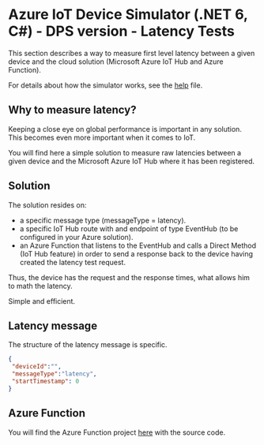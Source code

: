 ﻿# Azure IoT Device Simulator (.NET 6, C#) - DPS version - Latency Tests


This section describes a way to measure first level latency between a given device and the cloud solution (Microsoft Azure IoT Hub and Azure Function).

For details about how the simulator works, see the [help](Help.md) file.

## Why to measure latency?
Keeping a close eye on global performance is important in any solution.
This becomes even more important when it comes to IoT.

You will find here a simple solution to measure raw latencies between a given device and the Microsoft Azure IoT Hub where it has been registered.

## Solution
The solution resides on:
 - a specific message type (messageType = latency).
 - a specific IoT Hub route with and endpoint of type EventHub (to be configured in your Azure solution).
 - an Azure Function that listens to the EventHub and calls a Direct Method (IoT Hub feature) in order to send a response back to the device having created the latency test request.

 Thus, the device has the request and the response times, what allows him to math the latency.

 Simple and efficient.

 
## Latency message
The structure of the latency message is specific.

```json
{
 "deviceId":"",
 "messageType":"latency",
 "startTimestamp": 0
}
```

## Azure Function

You will find the Azure Function project [here](https://github.com/jonmikeli/azureiotdevicesimulator/tree/master/sources/IoT.Simulator/IoT.Simulator.AF) with the source code.

